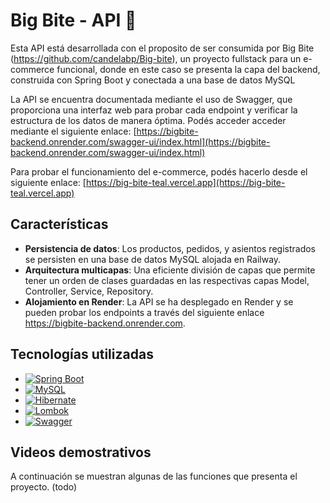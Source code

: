 # Big Bite - API 🍔

Esta API está desarrollada con el proposito de ser consumida por Big Bite (https://github.com/candelabp/Big-bite), un proyecto fullstack para un e-commerce funcional, donde en este caso se presenta la capa del backend, construida con Spring Boot y conectada a una base de datos MySQL

La API se encuentra documentada mediante el uso de Swagger, que proporciona una interfaz web para probar cada endpoint y verificar la estructura de los datos de manera óptima. Podés acceder acceder mediante el siguiente enlace: [https://bigbite-backend.onrender.com/swagger-ui/index.html](https://bigbite-backend.onrender.com/swagger-ui/index.html)

Para probar el funcionamiento del e-commerce, podés hacerlo desde el siguiente enlace: [https://big-bite-teal.vercel.app](https://big-bite-teal.vercel.app)

## Características

- **Persistencia de datos**: Los productos, pedidos, y asientos registrados se persisten en una base de datos MySQL alojada en Railway.
- **Arquitectura multicapas**: Una eficiente división de capas que permite tener un orden de clases guardadas en las respectivas capas Model, Controller, Service, Repository.
- **Alojamiento en Render**: La API se ha desplegado en Render y se pueden probar los endpoints a través del siguiente enlace https://bigbite-backend.onrender.com.

## Tecnologías utilizadas

* [![Spring Boot](https://img.shields.io/badge/Spring_Boot-6DB33F?style=flat&logo=spring&logoColor=white)](https://spring.io/projects/spring-boot)
* [![MySQL](https://img.shields.io/badge/MySQL-4479A1?style=flat&logo=mysql&logoColor=white)](https://www.mysql.com/)
* [![Hibernate](https://img.shields.io/badge/Hibernate-59666C?style=flat&logo=hibernate&logoColor=white)](https://hibernate.org/)
* [![Lombok](https://img.shields.io/badge/Lombok-2C2C2C?style=flat)](https://projectlombok.org/)
* [![Swagger](https://img.shields.io/badge/Swagger-85EA2D?style=flat&logo=swagger&logoColor=white)](https://swagger.io/)

## Videos demostrativos

A continuación se muestran algunas de las funciones que presenta el proyecto. (todo)
